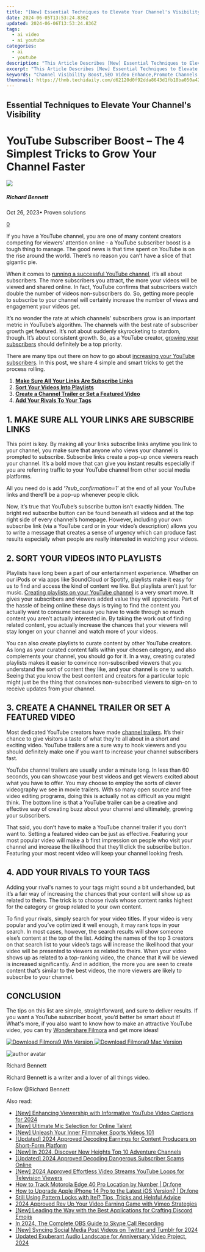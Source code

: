 ```yaml
---
title: "[New] Essential Techniques to Elevate Your Channel's Visibility for 2024"
date: 2024-06-05T13:53:24.836Z
updated: 2024-06-06T13:53:24.836Z
tags:
  - ai video
  - ai youtube
categories:
  - ai
  - youtube
description: "This Article Describes [New] Essential Techniques to Elevate Your Channel's Visibility for 2024"
excerpt: "This Article Describes [New] Essential Techniques to Elevate Your Channel's Visibility for 2024"
keywords: "Channel Visibility Boost,SEO Video Enhance,Promote Channels Effectively,Content Marketing Strategies,Elevate Viewership Growth,Optimize Stream Ranking,Social Media Exposure Tactics"
thumbnail: https://thmb.techidaily.com/d62120d0f92dda8643d1fb18ba050a4238aed422d93382b937c3fa171ed251d1.jpg
---
```


## Essential Techniques to Elevate Your Channel's Visibility

# YouTube Subscriber Boost – The 4 Simplest Tricks to Grow Your Channel Faster

![](https://images.wondershare.com/filmora/article-images/richard-bennett.jpg)

##### Richard Bennett

 Oct 26, 2023• Proven solutions

[0](#commentsBoxSeoTemplate)

If you have a YouTube channel, you are one of many content creators competing for viewers’ attention online - a YouTube subscriber boost is a tough thing to manage. The good news is that time spent on YouTube is on the rise around the world. There’s no reason you can’t have a slice of that gigantic pie.

When it comes to [running a successful YouTube channel](https://www.filmora.io/community-blog/24-smart-ways-that-actually-work---how-to-grow-309.html), it’s all about subscribers. The more subscribers you attract, the more your videos will be viewed and shared online. In fact, YouTube confirms that subscribers watch double the number of videos non-subscribers do. So, getting more people to subscribe to your channel will certainly increase the number of views and engagement your videos get.

It’s no wonder the rate at which channels’ subscribers grow is an important metric in YouTube’s algorithm. The channels with the best rate of subscriber growth get featured. It’s not about suddenly skyrocketing to stardom, though. It’s about consistent growth. So, as a YouTube creator, [growing your subscribers](https://www.filmora.io/community-blog/25-smart-and-proven-tactics--how-to-get-your-youtube-302.html) should definitely be a top priority.

There are many tips out there on how to go about [increasing your YouTube subscribers](https://www.filmora.io/community-blog/the-top-10-smartest-ways-to-promote-your-youtube-channel-311.html). In this post, we share 4 simple and smart tricks to get the process rolling.

1. [**Make Sure All Your Links Are Subscribe Links**](#links)
2. **[Sort Your Videos Into Playlists](#sort)**
3. [**Create a Channel Trailer or Set a Featured Video**](#trailer)
4. [**Add Your Rivals To Your Tags**](#rivals)

## **1\. MAKE SURE ALL YOUR LINKS ARE SUBSCRIBE LINKS**

This point is key. By making all your links subscribe links anytime you link to your channel, you make sure that anyone who views your channel is prompted to subscribe. Subscribe links create a pop-up once viewers reach your channel. It’s a bold move that can give you instant results especially if you are referring traffic to your YouTube channel from other social media platforms.

All you need do is add ‘_?sub\_confirmation=1_’ at the end of all your YouTube links and there’ll be a pop-up whenever people click.

Now, it’s true that YouTube’s subscribe button isn’t exactly hidden. The bright red subscribe button can be found beneath all videos and at the top right side of every channel’s homepage. However, including your own subscribe link (via a YouTube card or in your video’s description) allows you to write a message that creates a sense of urgency which can produce fast results especially when people are really interested in watching your videos.

## **2\. SORT YOUR VIDEOS INTO PLAYLISTS**

Playlists have long been a part of our entertainment experience. Whether on our iPods or via apps like SoundCloud or Spotify, playlists make it easy for us to find and access the kind of content we like. But playlists aren’t just for music. [Creating playlists on your YouTube channel](https://www.filmora.io/community-blog/creating-and-managing-youtube-playlists-88.html) is a very smart move. It gives your subscribers and viewers added value they will appreciate. Part of the hassle of being online these days is trying to find the content you actually want to consume because you have to wade through so much content you aren’t actually interested in. By taking the work out of finding related content, you actually increase the chances that your viewers will stay longer on your channel and watch more of your videos.

You can also create playlists to curate content by other YouTube creators. As long as your curated content falls within your chosen category, and also complements your channel, you should go for it. In a way, creating curated playlists makes it easier to convince non-subscribed viewers that you understand the sort of content they like, and your channel is one to watch. Seeing that you know the best content and creators for a particular topic might just be the thing that convinces non-subscribed viewers to sign-on to receive updates from your channel.

## **3\. CREATE A CHANNEL TRAILER OR SET A FEATURED VIDEO**

Most dedicated YouTube creators have made [channel trailers](https://tools.techidaily.com/wondershare/filmora/download/). It’s their chance to give visitors a taste of what they’re all about in a short and exciting video. YouTube trailers are a sure way to hook viewers and you should definitely make one if you want to increase your channel subscribers fast.

YouTube channel trailers are usually under a minute long. In less than 60 seconds, you can showcase your best videos and get viewers excited about what you have to offer. You may choose to employ the sorts of clever videography we see in movie trailers. With so many open source and free video editing programs, doing this is actually not as difficult as you might think. The bottom line is that a YouTube trailer can be a creative and effective way of creating buzz about your channel and ultimately, growing your subscribers.

That said, you don’t have to make a YouTube channel trailer if you don’t want to. Setting a featured video can be just as effective. Featuring your most popular video will make a b first impression on people who visit your channel and increase the likelihood that they’ll click the subscribe button. Featuring your most recent video will keep your channel looking fresh.

## **4\. ADD YOUR RIVALS TO YOUR TAGS**

Adding your rival's names to your tags might sound a bit underhanded, but it’s a fair way of increasing the chances that your content will show up as related to theirs. The trick is to choose rivals whose content ranks highest for the category or group related to your own content.

To find your rivals, simply search for your video titles. If your video is very popular and you’ve optimized it well enough, it may rank tops in your search. In most cases, however, the search results will show someone else’s content at the top of the list. Adding the names of the top 3 creators on that search list to your video’s tags will increase the likelihood that your video will be presented to viewers as related to theirs. When your video shows up as related to a top-ranking video, the chance that it will be viewed is increased significantly. And in addition, the more you are seen to create content that’s similar to the best videos, the more viewers are likely to subscribe to your channel.

## **CONCLUSION**

The tips on this list are simple, straightforward, and sure to deliver results. If you want a YouTube subscriber boost, you’d better be smart about it! What's more, if you also want to know how to make an attractive YouTube video, you can try [Wondershare Filmora](https://tools.techidaily.com/wondershare/filmora/download/) and get more ideas!

[![Download Filmora9 Win Version](https://images.wondershare.com/filmora/guide/download-btn-win.jpg) ](https://tools.techidaily.com/wondershare/filmora/download/) [![Download Filmora9 Mac Version](https://images.wondershare.com/filmora/guide/download-btn-mac.jpg) ](https://tools.techidaily.com/wondershare/filmora/download/)

![author avatar](https://images.wondershare.com/filmora/article-images/richard-bennett.jpg)

Richard Bennett

Richard Bennett is a writer and a lover of all things video.

Follow @Richard Bennett

<span class="atpl-alsoreadstyle">Also read:</span>
<div><ul>
<li><a href="https://facebook-video-share.techidaily.com/new-enhancing-viewership-with-informative-youtube-video-captions-for-2024/"><u>[New] Enhancing Viewership with Informative YouTube Video Captions for 2024</u></a></li>
<li><a href="https://facebook-video-share.techidaily.com/new-ultimate-mic-selection-for-online-talent/"><u>[New] Ultimate Mic Selection for Online Talent</u></a></li>
<li><a href="https://facebook-video-share.techidaily.com/new-unleash-your-inner-filmmaker-sports-videos-101/"><u>[New] Unleash Your Inner Filmmaker  Sports Videos 101</u></a></li>
<li><a href="https://facebook-video-share.techidaily.com/updated-2024-approved-decoding-earnings-for-content-producers-on-short-form-platform/"><u>[Updated] 2024 Approved  Decoding Earnings for Content Producers on Short-Form Platform</u></a></li>
<li><a href="https://facebook-video-share.techidaily.com/new-in-2024-discover-new-heights-top-10-adventure-channels/"><u>[New] In 2024, Discover New Heights  Top 10 Adventure Channels</u></a></li>
<li><a href="https://facebook-video-share.techidaily.com/updated-2024-approved-decoding-dangerous-subscriber-scams-online/"><u>[Updated] 2024 Approved  Decoding Dangerous Subscriber Scams Online</u></a></li>
<li><a href="https://facebook-video-share.techidaily.com/new-2024-approved-effortless-video-streams-youtube-loops-for-television-viewers/"><u>[New] 2024 Approved  Effortless Video Streams  YouTube Loops for Television Viewers</u></a></li>
<li><a href="https://android-location-track.techidaily.com/how-to-track-motorola-edge-40-pro-location-by-number-drfone-by-drfone-virtual-android/"><u>How to Track Motorola Edge 40 Pro Location by Number | Dr.fone</u></a></li>
<li><a href="https://techidaily.com/how-to-upgrade-apple-iphone-14-pro-to-the-latest-ios-version-drfone-by-drfone-ios-system-repair-ios-system-repair/"><u>How to Upgrade Apple iPhone 14 Pro to the Latest iOS Version? | Dr.fone</u></a></li>
<li><a href="https://unlock-android.techidaily.com/still-using-pattern-locks-with-itel-tips-tricks-and-helpful-advice-by-drfone-android/"><u>Still Using Pattern Locks with Itel? Tips, Tricks and Helpful Advice</u></a></li>
<li><a href="https://vimeo-videos.techidaily.com/2024-approved-rev-up-your-video-earning-game-with-vimeo-strategies/"><u>2024 Approved  Rev Up Your Video Earning Game with Vimeo Strategies</u></a></li>
<li><a href="https://discord-videos.techidaily.com/new-leading-the-way-with-the-best-applications-for-crafting-discord-emojis/"><u>[New] Leading the Way with the Best Applications for Crafting Discord Emojis</u></a></li>
<li><a href="https://visual-screen-recording.techidaily.com/in-2024-the-complete-obs-guide-to-skype-call-recording/"><u>In 2024, The Complete OBS Guide to Skype Call Recording</u></a></li>
<li><a href="https://twitter-videos.techidaily.com/new-syncing-social-media-post-videos-on-twitter-and-tumblr-for-2024/"><u>[New] Syncing Social Media  Post Videos on Twitter and Tumblr for 2024</u></a></li>
<li><a href="https://audio-editing.techidaily.com/updated-exuberant-audio-landscape-for-anniversary-video-project-2024/"><u>Updated Exuberant Audio Landscape for Anniversary Video Project, 2024</u></a></li>
</ul></div>

<ins class="adsbygoogle"
      style="display:block"
      data-ad-client="ca-pub-7571918770474297"
      data-ad-slot="8358498916"
      data-ad-format="auto"
      data-full-width-responsive="true"></ins>